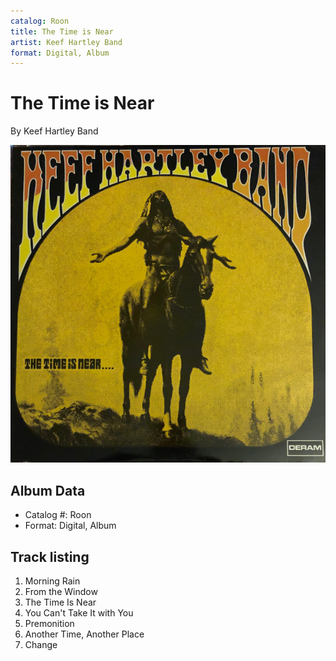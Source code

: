 ```yaml
---
catalog: Roon
title: The Time is Near
artist: Keef Hartley Band
format: Digital, Album
---
```


# The Time is Near

By Keef Hartley Band

![](../../assets/albumcovers/Keef_Hartley_Band-The_Time_is_Near.png)

## Album Data

- Catalog #: Roon
- Format: Digital, Album


## Track listing


1. Morning Rain
2. From the Window
3. The Time Is Near
4. You Can't Take It with You
5. Premonition
6. Another Time, Another Place
7. Change

